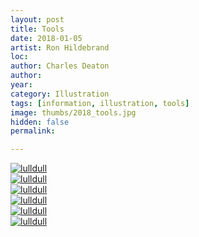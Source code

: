 ```yaml
---
layout: post
title: Tools
date: 2018-01-05
artist: Ron Hildebrand
loc: 
author: Charles Deaton
author: 
year: 
category: Illustration
tags: [information, illustration, tools]
image: thumbs/2018_tools.jpg
hidden: false
permalink:

---
```





<div class="post_image">
	<a href="{{ site.baseurl }}/images/posts/2018_tools/001.jpg" target="_blank">
	<img src="{{ site.baseurl }}/images/posts/2018_tools/001.jpg" alt="lulldull"></a>
</div>

<div class="post_image">
	<a href="{{ site.baseurl }}/images/posts/2018_tools/002.jpg" target="_blank">
	<img src="{{ site.baseurl }}/images/posts/2018_tools/002.jpg" alt="lulldull"></a>
</div>

<div class="post_image">
	<a href="{{ site.baseurl }}/images/posts/2018_tools/003.jpg" target="_blank">
	<img src="{{ site.baseurl }}/images/posts/2018_tools/003.jpg" alt="lulldull"></a>
</div>

<div class="post_image">
	<a href="{{ site.baseurl }}/images/posts/2018_tools/004.jpg" target="_blank">
	<img src="{{ site.baseurl }}/images/posts/2018_tools/004.jpg" alt="lulldull"></a>
</div>

<div class="post_image">
	<a href="{{ site.baseurl }}/images/posts/2018_tools/005.jpg" target="_blank">
	<img src="{{ site.baseurl }}/images/posts/2018_tools/005.jpg" alt="lulldull"></a>
</div>

<div class="post_image">
	<a href="{{ site.baseurl }}/images/posts/2018_tools/006.jpg" target="_blank">
	<img src="{{ site.baseurl }}/images/posts/2018_tools/006.jpg" alt="lulldull"></a>
</div>